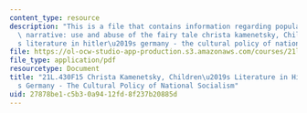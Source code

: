 ```yaml
---
content_type: resource
description: "This is a file that contains information regarding popular culture and\
  \ narrative: use and abuse of the fairy tale christa kamenetsky, Children\u2019\
  s literature in hitler\u2019s germany - the cultural policy of national socialism."
file: https://ol-ocw-studio-app-production.s3.amazonaws.com/courses/21l-430-popular-culture-and-narrative-use-and-abuse-of-the-fairy-tale-fall-2015/27878be1c5b30a9412fd8f237b20885d_MIT21L_430F15_Christa.pdf
file_type: application/pdf
resourcetype: Document
title: "21L.430F15 Christa Kamenetsky, Children\u2019s Literature in Hitler\u2019\
  s Germany - The Cultural Policy of National Socialism"
uid: 27878be1-c5b3-0a94-12fd-8f237b20885d
---
```

